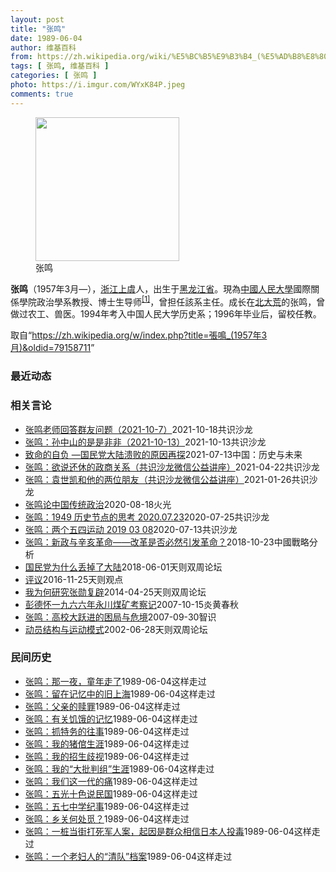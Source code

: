 ```yaml
---
layout: post
title: "张鸣"
date: 1989-06-04
author: 维基百科
from: https://zh.wikipedia.org/wiki/%E5%BC%B5%E9%B3%B4_(%E5%AD%B8%E8%80%85)
tags: [ 张鸣, 维基百科 ]
categories: [ 张鸣 ]
photo: https://i.imgur.com/WYxK84P.jpeg
comments: true
---
```

<div class="mw-parser-output">
<figure class="mw-halign-right" typeof="mw:File/Thumb"><a href="/wiki/File:Voa_chinese_Ming_Zhang_22aug10_300.jpg" class="mw-file-description"><img src="//upload.wikimedia.org/wikipedia/commons/0/0b/Voa_chinese_Ming_Zhang_22aug10_300.jpg" decoding="async" width="230" height="230" class="mw-file-element" data-file-width="230" data-file-height="230"></a><figcaption>张鸣</figcaption></figure>
<p><b>张鸣</b>（1957年3月<span class="useeditintro" title="Template:BLP editintro">—</span>），<a href="/wiki/%E6%B5%99%E6%B1%9F" class="mw-redirect" title="浙江">浙江</a><a href="/wiki/%E4%B8%8A%E8%99%9E" class="mw-redirect" title="上虞">上虞</a>人，出生于<a href="/wiki/%E9%BB%91%E9%BE%99%E6%B1%9F%E7%9C%81" title="黑龙江省">黑龙江省</a>。現為<a href="/wiki/%E4%B8%AD%E5%9C%8B%E4%BA%BA%E6%B0%91%E5%A4%A7%E5%AD%B8" class="mw-redirect" title="中國人民大學">中國人民大學</a>國際關係學院政治學系教授、博士生导师<sup id="cite_ref-1" class="reference"><a href="#cite_note-1">[1]</a></sup>，曾担任該系主任。成长在<a href="/wiki/%E5%8C%97%E5%A4%A7%E8%8D%92" title="北大荒">北大荒</a>的张鸣，曾做过农工、兽医。1994年考入中国人民大学历史系；1996年毕业后，留校任教。
</p>
<meta property="mw:PageProp/toc">
</div><!--esi <esi:include src="/esitest-fa8a495983347898/content" /> --><noscript><img src="https://login.wikimedia.org/wiki/Special:CentralAutoLogin/start?type=1x1" alt="" width="1" height="1" style="border: none; position: absolute;"></noscript>
<div class="printfooter" data-nosnippet="">取自“<a dir="ltr" href="https://zh.wikipedia.org/w/index.php?title=張鳴_(1957年3月)&amp;oldid=79158711">https://zh.wikipedia.org/w/index.php?title=張鳴_(1957年3月)&amp;oldid=79158711</a>”</div><div id="recent-news"><h3>最近动态</h3><ul></ul></div><div id="open-opinion"><h3>相关言论</h3><ul><li><a href="https://nodebe4.github.io/opinion/2021-10-18/%E5%BC%A0%E9%B8%A3%E8%80%81%E5%B8%88%E5%9B%9E%E7%AD%94%E7%BE%A4%E5%8F%8B%E9%97%AE%E9%A2%98-2021-10-7/" title="共识沙龙">张鸣老师回答群友问题（2021-10-7）</a><time>2021-10-18</time><a class="tag">共识沙龙</a></li>
<li><a href="https://nodebe4.github.io/opinion/2021-10-13/%E5%BC%A0%E9%B8%A3-%E5%AD%99%E4%B8%AD%E5%B1%B1%E7%9A%84%E6%98%AF%E6%98%AF%E9%9D%9E%E9%9D%9E-2021-10-13/" title="共识沙龙">张鸣：孙中山的是是非非（2021-10-13）</a><time>2021-10-13</time><a class="tag">共识沙龙</a></li>
<li><a href="https://nodebe4.github.io/opinion/2021-07-13/%E8%87%B4%E5%91%BD%E7%9A%84%E8%87%AA%E8%B4%9F-%E5%9B%BD%E6%B0%91%E5%85%9A%E5%A4%A7%E9%99%86%E6%BA%83%E8%B4%A5%E7%9A%84%E5%8E%9F%E5%9B%A0%E5%86%8D%E6%8E%A2/" title="张鸣 ; 马飞">致命的自负        —国民党大陆溃败的原因再探</a><time>2021-07-13</time><a class="tag">中国：历史与未来</a></li>
<li><a href="https://nodebe4.github.io/opinion/2021-04-22/%E5%BC%A0%E9%B8%A3-%E6%AC%B2%E8%AF%B4%E8%BF%98%E4%BC%91%E7%9A%84%E6%94%BF%E5%95%86%E5%85%B3%E7%B3%BB-%E5%85%B1%E8%AF%86%E6%B2%99%E9%BE%99%E5%BE%AE%E4%BF%A1%E5%85%AC%E7%9B%8A%E8%AE%B2%E5%BA%A7/" title="共识沙龙">张鸣：欲说还休的政商关系（共识沙龙微信公益讲座）</a><time>2021-04-22</time><a class="tag">共识沙龙</a></li>
<li><a href="https://nodebe4.github.io/opinion/2021-01-26/%E5%BC%A0%E9%B8%A3-%E8%A2%81%E4%B8%96%E5%87%AF%E5%92%8C%E4%BB%96%E7%9A%84%E4%B8%A4%E4%BD%8D%E6%9C%8B%E5%8F%8B-%E5%85%B1%E8%AF%86%E6%B2%99%E9%BE%99%E5%BE%AE%E4%BF%A1%E5%85%AC%E7%9B%8A%E8%AE%B2%E5%BA%A7/" title="共识沙龙">张鸣：袁世凯和他的两位朋友（共识沙龙微信公益讲座）</a><time>2021-01-26</time><a class="tag">共识沙龙</a></li>
<li><a href="https://nodebe4.github.io/opinion/2020-08-18/%E5%BC%A0%E9%B8%A3%E8%AE%BA%E4%B8%AD%E5%9B%BD%E4%BC%A0%E7%BB%9F%E6%94%BF%E6%B2%BB/" title="火光">张鸣论中国传统政治</a><time>2020-08-18</time><a class="tag">火光</a></li>
<li><a href="https://nodebe4.github.io/opinion/2020-07-25/%E5%BC%A0%E9%B8%A3-1949-%E5%8E%86%E5%8F%B2%E8%8A%82%E7%82%B9%E7%9A%84%E6%80%9D%E8%80%83-2020.07.23/" title="共识沙龙">张鸣：1949 历史节点的思考 2020.07.23</a><time>2020-07-25</time><a class="tag">共识沙龙</a></li>
<li><a href="https://nodebe4.github.io/opinion/2020-07-13/%E5%BC%A0%E9%B8%A3-%E4%B8%A4%E4%B8%AA%E4%BA%94%E5%9B%9B%E8%BF%90%E5%8A%A8-2019-03-08/" title="共识沙龙">张鸣：两个五四运动 2019 03 08</a><time>2020-07-13</time><a class="tag">共识沙龙</a></li>
<li><a href="https://nodebe4.github.io/opinion/2018-10-23/%E5%BC%A0%E9%B8%A3-%E6%96%B0%E6%94%BF%E4%B8%8E%E8%BE%9B%E4%BA%A5%E9%9D%A9%E5%91%BD-%E6%94%B9%E9%9D%A9%E6%98%AF%E5%90%A6%E5%BF%85%E7%84%B6%E5%BC%95%E5%8F%91%E9%9D%A9%E5%91%BD/" title="张鸣">张鸣：新政与辛亥革命——改革是否必然引发革命？</a><time>2018-10-23</time><a class="tag">中國戰略分析</a></li>
<li><a href="https://nodebe4.github.io/opinion/2018-06-01/%E5%9B%BD%E6%B0%91%E5%85%9A%E4%B8%BA%E4%BB%80%E4%B9%88%E4%B8%A2%E6%8E%89%E4%BA%86%E5%A4%A7%E9%99%86/" title="张鸣">国民党为什么丢掉了大陆</a><time>2018-06-01</time><a class="tag">天则双周论坛</a></li>
<li><a href="https://nodebe4.github.io/opinion/2016-11-25/%E8%AF%84%E8%AE%AE/" title="张鸣">评议</a><time>2016-11-25</time><a class="tag">天则观点</a></li>
<li><a href="https://nodebe4.github.io/opinion/2014-04-25/%E6%88%91%E4%B8%BA%E4%BD%95%E7%A0%94%E7%A9%B6%E5%BC%A0%E5%8B%8B%E5%A4%8D%E8%BE%9F/" title="张鸣">我为何研究张勋复辟</a><time>2014-04-25</time><a class="tag">天则双周论坛</a></li>
<li><a href="https://nodebe4.github.io/opinion/2007-10-15/%E5%BD%AD%E5%BE%B7%E6%80%80%E4%B8%80%E4%B9%9D%E5%85%AD%E5%85%AD%E5%B9%B4%E6%B0%B8%E5%B7%9D%E7%85%A4%E7%9F%BF%E8%80%83%E5%AF%9F%E8%AE%B0/" title="张鸣羊">彭德怀一九六六年永川煤矿考察记</a><time>2007-10-15</time><a class="tag">炎黄春秋</a></li>
<li><a href="https://nodebe4.github.io/opinion/2007-09-30/%E5%BC%A0%E9%B8%A3-%E9%AB%98%E6%A0%A1%E5%A4%A7%E8%B7%83%E8%BF%9B%E7%9A%84%E5%9B%B0%E5%B1%80%E4%B8%8E%E5%8D%B1%E5%A2%83/" title="张鸣">张鸣：高校大跃进的困局与危境</a><time>2007-09-30</time><a class="tag">智识</a></li>
<li><a href="https://nodebe4.github.io/opinion/2002-06-28/%E5%8A%A8%E5%91%98%E7%BB%93%E6%9E%84%E4%B8%8E%E8%BF%90%E5%8A%A8%E6%A8%A1%E5%BC%8F/" title="张鸣">动员结构与运动模式</a><time>2002-06-28</time><a class="tag">天则双周论坛</a></li>
</ul></div><div id="mjls-record"><h3>民间历史</h3><ul><li><a href="https://nodebe4.github.io/mjlsh/1989-06-04/%E5%BC%A0%E9%B8%A3-%E9%82%A3%E4%B8%80%E5%A4%9C-%E7%AB%A5%E5%B9%B4%E8%B5%B0%E4%BA%86/" title="张鸣">张鸣：那一夜，童年走了</a><time>1989-06-04</time><a class="tag">这样走过</a></li>
<li><a href="https://nodebe4.github.io/mjlsh/1989-06-04/%E5%BC%A0%E9%B8%A3-%E7%95%99%E5%9C%A8%E8%AE%B0%E5%BF%86%E4%B8%AD%E7%9A%84%E6%97%A7%E4%B8%8A%E6%B5%B7/" title="张鸣">张鸣：留在记忆中的旧上海</a><time>1989-06-04</time><a class="tag">这样走过</a></li>
<li><a href="https://nodebe4.github.io/mjlsh/1989-06-04/%E5%BC%A0%E9%B8%A3-%E7%88%B6%E4%BA%B2%E7%9A%84%E8%B5%8E%E7%BD%AA/" title="张鸣">张鸣：父亲的赎罪</a><time>1989-06-04</time><a class="tag">这样走过</a></li>
<li><a href="https://nodebe4.github.io/mjlsh/1989-06-04/%E5%BC%A0%E9%B8%A3-%E6%9C%89%E5%85%B3%E9%A5%A5%E9%A5%BF%E7%9A%84%E8%AE%B0%E5%BF%86/" title="张鸣">张鸣：有关饥饿的记忆</a><time>1989-06-04</time><a class="tag">这样走过</a></li>
<li><a href="https://nodebe4.github.io/mjlsh/1989-06-04/%E5%BC%A0%E9%B8%A3-%E6%8A%93%E7%89%B9%E5%8A%A1%E7%9A%84%E5%BE%80%E4%BA%8B/" title="张鸣">张鸣：抓特务的往事</a><time>1989-06-04</time><a class="tag">这样走过</a></li>
<li><a href="https://nodebe4.github.io/mjlsh/1989-06-04/%E5%BC%A0%E9%B8%A3-%E6%88%91%E7%9A%84%E7%8C%AA%E5%80%8C%E7%94%9F%E6%B6%AF/" title="张鸣">张鸣：我的猪倌生涯</a><time>1989-06-04</time><a class="tag">这样走过</a></li>
<li><a href="https://nodebe4.github.io/mjlsh/1989-06-04/%E5%BC%A0%E9%B8%A3-%E6%88%91%E7%9A%84%E6%8B%9B%E7%94%9F%E6%AD%A7%E8%A7%86/" title="张鸣">张鸣：我的招生歧视</a><time>1989-06-04</time><a class="tag">这样走过</a></li>
<li><a href="https://nodebe4.github.io/mjlsh/1989-06-04/%E5%BC%A0%E9%B8%A3-%E6%88%91%E7%9A%84-%E5%A4%A7%E6%89%B9%E5%88%A4%E7%BB%84-%E7%94%9F%E6%B6%AF/" title="张鸣">张鸣：我的“大批判组”生涯</a><time>1989-06-04</time><a class="tag">这样走过</a></li>
<li><a href="https://nodebe4.github.io/mjlsh/1989-06-04/%E5%BC%A0%E9%B8%A3-%E6%88%91%E4%BB%AC%E8%BF%99%E4%B8%80%E4%BB%A3%E7%9A%84%E7%97%9B/" title="张鸣">张鸣：我们这一代的痛</a><time>1989-06-04</time><a class="tag">这样走过</a></li>
<li><a href="https://nodebe4.github.io/mjlsh/1989-06-04/%E5%BC%A0%E9%B8%A3-%E4%BA%94%E5%85%89%E5%8D%81%E8%89%B2%E8%AF%B4%E6%B0%91%E5%9B%BD/" title="张鸣">张鸣：五光十色说民国</a><time>1989-06-04</time><a class="tag">这样走过</a></li>
<li><a href="https://nodebe4.github.io/mjlsh/1989-06-04/%E5%BC%A0%E9%B8%A3-%E4%BA%94%E4%B8%83%E4%B8%AD%E5%AD%A6%E7%BA%AA%E4%BA%8B/" title="张鸣">张鸣：五七中学纪事</a><time>1989-06-04</time><a class="tag">这样走过</a></li>
<li><a href="https://nodebe4.github.io/mjlsh/1989-06-04/%E5%BC%A0%E9%B8%A3-%E4%B9%A1%E5%85%B3%E4%BD%95%E5%A4%84%E8%A7%85/" title="张鸣">张鸣：乡关何处觅？</a><time>1989-06-04</time><a class="tag">这样走过</a></li>
<li><a href="https://nodebe4.github.io/mjlsh/1989-06-04/%E5%BC%A0%E9%B8%A3-%E4%B8%80%E6%A1%A9%E5%BD%93%E8%A1%97%E6%89%93%E6%AD%BB%E5%86%9B%E4%BA%BA%E6%A1%88-%E8%B5%B7%E5%9B%A0%E6%98%AF%E7%BE%A4%E4%BC%97%E7%9B%B8%E4%BF%A1%E6%97%A5%E6%9C%AC%E4%BA%BA%E6%8A%95%E6%AF%92/" title="张鸣">张鸣：一桩当街打死军人案，起因是群众相信日本人投毒</a><time>1989-06-04</time><a class="tag">这样走过</a></li>
<li><a href="https://nodebe4.github.io/mjlsh/1989-06-04/%E5%BC%A0%E9%B8%A3-%E4%B8%80%E4%B8%AA%E8%80%81%E5%A6%87%E4%BA%BA%E7%9A%84-%E6%B8%85%E9%98%9F-%E6%A1%A3%E6%A1%88/" title="张鸣">张鸣：一个老妇人的“清队”档案</a><time>1989-06-04</time><a class="tag">这样走过</a></li>
</ul></div>